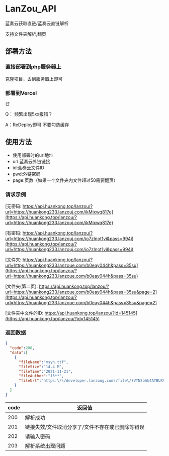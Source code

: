 # LanZou_API

蓝奏云获取直链/蓝奏云直链解析

支持文件夹解析,翻页

## 部署方法

### 直接部署到php服务器上

克隆项目，丢到服务器上即可

### 部署到Vercel

<a href="https://vercel.com/import/project?template=https://github.com/huankong233/lanzou_url/tree/main/Vercel" target="_blank" rel="noopener noreferrer" class="link-instanted"><img src="https://vercel.com/button" alt=""><span><svg class="external-link-icon" xmlns="http://www.w3.org/2000/svg" aria-hidden="true" focusable="false" x="0px" y="0px" viewBox="0 0 100 100" width="15" height="15"><path fill="currentColor" d="M18.8,85.1h56l0,0c2.2,0,4-1.8,4-4v-32h-8v28h-48v-48h28v-8h-32l0,0c-2.2,0-4,1.8-4,4v56C14.8,83.3,16.6,85.1,18.8,85.1z"></path><polygon fill="currentColor" points="45.7,48.7 51.3,54.3 77.2,28.5 77.2,37.2 85.2,37.2 85.2,14.9 62.8,14.9 62.8,22.9 71.5,22.9"></polygon></svg></span></a>

Q： 频繁出现5xx报错？

A：ReDeploy即可 不要勾选缓存

## 使用方法

- 使用部署时的url地址
- url:蓝奏云外链链接
- id:蓝奏云文件ID
- pwd:外链密码
- page:页数（如果一个文件夹内文件超过50需要翻页）

### 请求示例

[无密码: https://api.huankong.top/lanzou/?url=https://huankong233.lanzouj.com/ikMixwq817e](https://api.huankong.top/lanzou/?url=https://huankong233.lanzouj.com/ikMixwq817e)

[有密码: https://api.huankong.top/lanzou/?url=https://huankong233.lanzouj.com/io7zInot1vi&pass=994i](https://api.huankong.top/lanzou/?url=https://huankong233.lanzouj.com/io7zInot1vi&pass=994i)

[文件夹: https://api.huankong.top/lanzou/?url=https://huankong233.lanzoue.com/b0eay044h&pass=35su](https://api.huankong.top/lanzou/?url=https://huankong233.lanzoue.com/b0eay044h&pass=35su)

[文件夹(第二页): https://api.huankong.top/lanzou/?url=https://huankong233.lanzoue.com/b0eay044h&pass=35su&page=2](https://api.huankong.top/lanzou/?url=https://huankong233.lanzoue.com/b0eay044h&pass=35su&page=2)

[文件夹中文件的ID: https://api.huankong.top/lanzou/?id=145145](https://api.huankong.top/lanzou/?id=145145)

### 返回数据

~~~ json
{
  "code":200,
  "data":[
    {
      "fileName":"msyh.ttf",
      "fileSize":"14.4 M",
      "fileTime":"2021-11-21",
      "fileAuthor":"15**",
      "fileUrl":"https:\/\/developer.lanzoug.com\/file\/?VTNSbAk4ATBUXVFpU2ZVOVFuBT0FNwR1B3kAbgJwVSAJfQIzDHdUZgc4BD4LOlIMBjVSM1Y0AjUENVNjXDlbYlViUj0JYAFzVGRRdFM6VWVRPgUwBWwEMQc3ADICalVyCXkCJQxsVDIHYQRgC25SfAZtUmZWJgIyBDJTelwxWztVMVJnCW0BMFQxUWRTY1VjUT0FYwU+BDEHNwAwAj9VYAk7Am0MY1Q4B2EEYQtrUmoGbVJjVj4CYQRmUzNcLlsuVSFSYwlyASBUcVFiU3VVPVFvBT0FYwQ0BzIAPgJuVWwJLwIhDDhUbQc0BDQLYlJiBmpSYFY+AjIEN1NnXDZbb1VnUiMJMgE5VHVROlM2VWJRPAU3BWsEMwcyADMCalVtCS8CIAwhVHcHbARjC2lSYAZrUmNWPwI1BDtTYVw1W3xVIFJsCSQBaFQzUTBTNFV6UTMFMgV0BDQHMgAzAnBVZQk5AmIMd1RkBz0Ebwtv"
    }
  ]
}
~~~

|code| 返回值|
| ------ | ------ |
| 200 | 解析成功 |
| 201 | 链接失效/文件取消分享了/文件不存在或已删除等错误 |
| 202 | 请输入密码 |
| 203 | 解析系统出现问题 |
